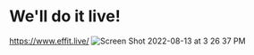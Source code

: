 # We'll do it live!

https://www.effit.live/
![Screen Shot 2022-08-13 at 3 26 37 PM](https://user-images.githubusercontent.com/4500215/184511264-f09b78b3-a71a-4f46-88cf-020be992cdcc.png)
